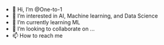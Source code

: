 - 👋 Hi, I’m @One-to-1
- 👀 I’m interested in AI, Machine learning, and Data Science
- 🌱 I’m currently learning ML
- 💞️ I’m looking to collaborate on ...
- 📫 How to reach me 

<!---
One-to-1/One-to-1 is a ✨ special ✨ repository because its `README.md` (this file) appears on your GitHub profile.
You can click the Preview link to take a look at your changes.
--->
